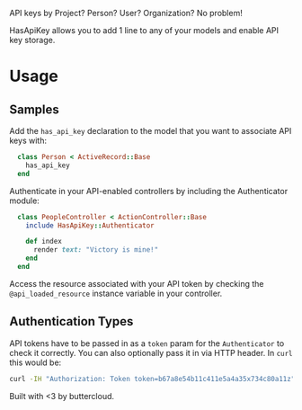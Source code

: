 

API keys by Project? Person? User? Organization? No problem!  

HasApiKey allows you to add 1 line to any of your models and enable API key storage.

# Usage

## Samples
Add the `has_api_key` declaration to the model that you want to associate API keys with:

```ruby
  class Person < ActiveRecord::Base
    has_api_key
  end
```

Authenticate in your API-enabled controllers by including the Authenticator module:

```ruby
  class PeopleController < ActionController::Base
    include HasApiKey::Authenticator

    def index
      render text: "Victory is mine!"
    end
  end 
```

Access the resource associated with your API token by checking the `@api_loaded_resource` instance variable in your controller.

## Authentication Types

API tokens have to be passed in as a `token` param for the `Authenticator` to check it correctly. You can also optionally pass it in via HTTP header. In `curl` this would be:

```bash
curl -IH "Authorization: Token token=b67a8e54b11c411e5a4a35x734c80a11z" http://localhost:3000/people
```

Built with <3 by buttercloud.



